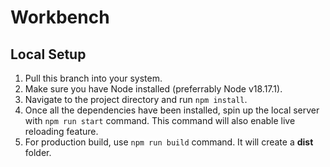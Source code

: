 # Workbench

## Local Setup
1. Pull this branch into your system.
2. Make sure you have Node installed (preferrably Node v18.17.1).
3. Navigate to the project directory and run `npm install`.
4. Once all the dependencies have been installed, spin up the local server with `npm run start` command. This command will also enable live reloading feature.
5. For production build, use `npm run build` command. It will create a **dist** folder.
